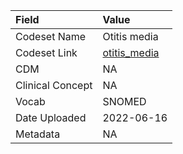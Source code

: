 |Field            |Value        |
|:----------------|:------------|
|Codeset Name     |Otitis media |
|Codeset Link     |[otitis_media](https://github.com/PEDSnet/Variable-Dictionary/blob/main/conditions/otitis_media.csv)|
|CDM              |NA           |
|Clinical Concept |NA           |
|Vocab            |SNOMED       |
|Date Uploaded    |2022-06-16   |
|Metadata         |NA           |
